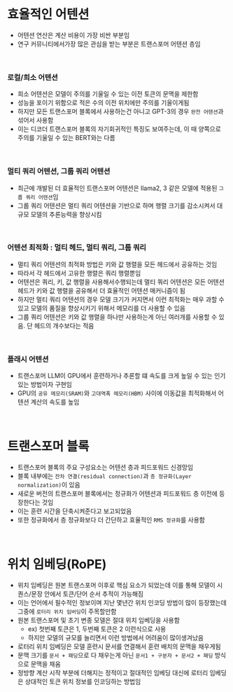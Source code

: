 # 효율적인 어텐션
- 어텐션 연산은 계산 비용이 가장 비싼 부분임
- 연구 커뮤니티에서가장 많은 관심을 받는 부분은 트랜스포머 어텐션 층임

<br>

### 로컬/희소 어텐션
- 희소 어텐션은 모델이 주의를 기울일 수 있는 이전 토큰의 문맥을 제한함
- 성능을 포이기 위함으로 적은 수의 이전 위치에만 주의를 기울이게됨
- 하지만 모든 트랜스포머 블록에서 사용하는건 아니고 GPT-3의 경우 `완전 어텐션`과 섞어서 사용함
- 이는 디코더 트랜스포머 블록의 자기회귀적인 특징도 보여주는데, 이 때 양쪽으로 주의를 기울일 수 있는 BERT와는 다름

<br>

### 멀티 쿼리 어텐션, 그룹 쿼리 어텐션
- 최근에 개발된 더 효율적인 트랜스포머 어텐션은 llama2, 3 같은 모델에 적용된 `그룹 쿼리 어텐션`임
- 그룹 쿼리 어텐션은 멀티 쿼리 어텐션을 기반으로 하며 행렬 크기를 감소시켜서 대규모 모델의 추론능력을 향상시킴

<br>

### 어텐션 최적화 : 멀티 헤드, 멀티 쿼리, 그룹 쿼리
- 멀티 쿼리 어텐션의 최적화 방법은 키와 값 행렬을 모든 헤드에서 공유하는 것임
- 따라서 각 헤드에서 고유한 행렬은 쿼리 행렬뿐임
- 어텐션은 쿼리, 키, 값 행렬을 사용해서수행되는데 멀티 쿼리 어텐션은 모든 어텐션 헤드가 키와 값 행렬을 공유해서 더 효율적인 어텐션 매커니즘이 됨
- 하지만 멀티 쿼리 어텐션의 경우 모델 크기가 커지면서 이런 최적화는 매우 과할 수 있고 모델의 품질을 향상시키기 위해서 메모리를 더 사용할 수 있음
- 그룹 쿼리 어텐션은 키와 값 행렬을 하나만 사용하는게 아닌 여러개를 사용할 수 있음. 단 헤드의 개수보다는 적음

<br>

### 플래시 어텐션
- 트랜스포머 LLM이 GPU에서 훈련하거나 추론할 떄 속도를 크게 높일 수 있는 인기 있는 방법이자 구현임
- GPU의 `공유 메모리(SRAM)`와 `고대역폭 메모리(HBM)` 사이에 이동값을 최적화해서 어텐션 계산의 속도를 높임

<br>

# 트랜스포머 블록
- 트랜스포머 블록의 주요 구성요소는 어텐션 층과 피드포워드 신경망임
- 블록 내부에는 `잔차 연결(residual connection)`과 `층 정규화(Layer normalization)`이 있음
- 새로운 버전의 트랜스포머 블록에서는 정규화가 어텐션과 피드포워드 층 이전에 등장한다는 것임
- 이는 훈련 시간을 단축시켜준다고 보고되었음
- 또한 정규화에서 층 정규화보다 더 간단하고 효율적인 `RMS 정규화`를 사용함

<br>

# 위치 임베딩(RoPE)
- 위치 임베딩은 원본 트랜스포머 이후로 핵심 요소가 되었는데 이를 통해 모델이 시퀀스/문장 안에서 토큰/단어 순서 추적이 가능해짐
- 이는 언어에서 필수적인 정보이며 지난 몇년간 위치 인코딩 방법이 많이 등장했는데 그중에 `로터리 위치 임버딩`이 주목할만함
- 원본 트랜스포머 및 초기 변종 모델은 절대 위치 임베딩을 사용함
  - ex) 첫번째 토큰은 1, 두번째 토큰은 2 이런식으로 사용
  - 하지만 모델의 규모를 늘리면서 이런 방법에서 어려움이 많이생겨났음
- 로터리 위치 임베딩은 모델 훈련시 문서를 연결해서 훈련 배치의 문맥을 채우게됨
- 문맥 크기를 `문서 + 패딩`으로 다 채우는게 아닌 `문서1 + 구분자 + 문서2 + 패딩` 방식으로 문맥을 채움
- 정방향 계산 시작 부분에 더해지는 정적이고 절대적인 임베딩 대신에 로터리 임베딩은 상대적인 토큰 위치 정보를 인코딩하는 방법임